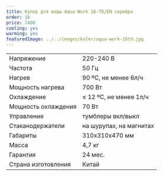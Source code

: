 ```yaml
---
title: Кулер для воды Aqua Work 16-TD/EN серебро
order: 16
price: 7400
cooling: yes
warming: yes
featuredImage: ../../images/kuler/aqua-work-16td.jpg
---
```


<table>
<tr><td>Напряжение</td><td>220-240 В</td></tr>
<tr><td>Частота</td><td>50 Гц</td></tr>
<tr><td>Нагрев</td><td>90 ºС, не менее 6л/ч</td></tr>
<tr><td>Мощность нагрева</td><td>700 Вт</td></tr>
<tr><td>Охлаждение</td><td>≤ 12 ºС, не менее 1л/ч</td></tr>
<tr><td>Мощность охлаждения</td><td>70 Вт</td></tr>
<tr><td>Управление</td><td>тумблеры вкл/выкл</td></tr>
<tr><td>Стаканодержатели</td><td>на шурупах, на магнитах</td></tr>
<tr><td>Габариты</td><td>310x310x470 мм</td></tr>
<tr><td>Масса</td><td>4,7 кг</td></tr>
<tr><td>Гарантия</td><td>24 мес.</td></tr>
<tr><td>Страна изготовления</td><td>Китай</td></tr>
</table>
